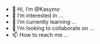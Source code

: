 - 👋 Hi, I’m @Kasymo
- 👀 I’m interested in ...
- 🌱 I’m currently learning ...
- 💞️ I’m looking to collaborate on ...
- 📫 How to reach me ...

<!---
Kasymo/Kasymo is a ✨ special ✨ repository because its `README.md` (this file) appears on your GitHub profile.
You can click the Preview link to take a look at your changes.
--->
